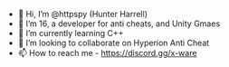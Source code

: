 - 👋 Hi, I’m @httpspy (Hunter Harrell)
- 👀 I’m 16, a developer for anti cheats, and Unity Gmaes
- 🌱 I’m currently learning C++
- 💞️ I’m looking to collaborate on Hyperion Anti Cheat
- 📫 How to reach me - https://discord.gg/x-ware

